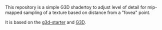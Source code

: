 This repository is a simple G3D shadertoy to adjust level of detail for mip-mapped sampling of a texture based on distance from a "fovea" point.

It is based on the [g3d-starter](https://github.com/jspjut/g3d-starter) and [G3D](http://casual-effects.com/g3d/G3D10/build/manual/guidenewproject.html).

